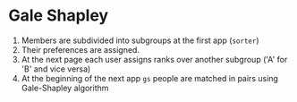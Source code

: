 # Gale Shapley

1. Members are subdivided into subgroups at the first app (`sorter`)
2. Their preferences are assigned.
3. At the next page each user assigns ranks over another subgroup 
('A' for 'B' and vice versa)
4. At the beginning of the next app `gs` people are matched in pairs using
Gale-Shapley algorithm